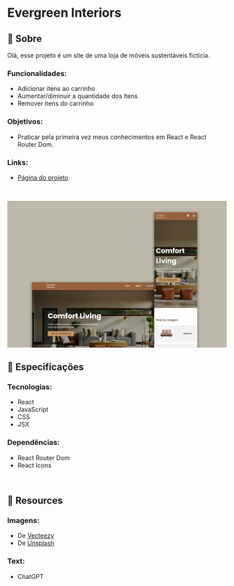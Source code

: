 # Evergreen Interiors

## 📄 Sobre
Olá, esse projeto é um site de uma loja de móveis sustentáveis fictícia.

### Funcionalidades:
- Adicionar itens ao carrinho
- Aumentar/diminuir a quantidade dos itens
- Remover itens do carrinho

### Objetivos:
- Praticar pela primeira vez meus conhecimentos em React e React Router Dom.

### Links:
- <a href="https://biancassantos.github.io/evergreen-interiors" target="_blank">Página do projeto</a>

</br>

![Design do projeto](https://raw.githubusercontent.com/biancassantos/evergreen-interiors/main/evergreen-design.png)

## 🔎 Especificações
### Tecnologias:
- React
- JavaScript
- CSS
- JSX

### Dependências:
- React Router Dom
- React Icons

</br>

## 📁 Resources
### Imagens:
- De <a href="https://www.vecteezy.com/free-png/furniture?license-free=true" target="_blank">Vecteezy</a>
- De <a href="https://unsplash.com/pt-br" target="_blank">Unsplash</a>

### Text:
- ChatGPT
